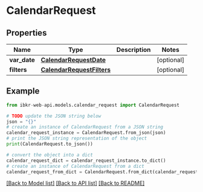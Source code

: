 # CalendarRequest


## Properties

Name | Type | Description | Notes
------------ | ------------- | ------------- | -------------
**var_date** | [**CalendarRequestDate**](CalendarRequestDate.md) |  | [optional] 
**filters** | [**CalendarRequestFilters**](CalendarRequestFilters.md) |  | [optional] 

## Example

```python
from ibkr-web-api.models.calendar_request import CalendarRequest

# TODO update the JSON string below
json = "{}"
# create an instance of CalendarRequest from a JSON string
calendar_request_instance = CalendarRequest.from_json(json)
# print the JSON string representation of the object
print(CalendarRequest.to_json())

# convert the object into a dict
calendar_request_dict = calendar_request_instance.to_dict()
# create an instance of CalendarRequest from a dict
calendar_request_from_dict = CalendarRequest.from_dict(calendar_request_dict)
```
[[Back to Model list]](../README.md#documentation-for-models) [[Back to API list]](../README.md#documentation-for-api-endpoints) [[Back to README]](../README.md)


